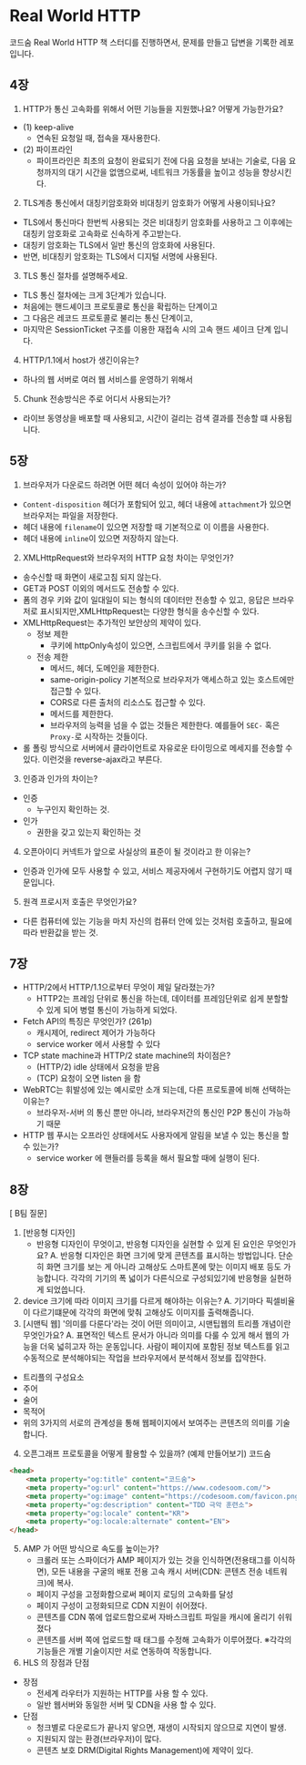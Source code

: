 # Real World HTTP

코드숨 Real World HTTP 책 스터디를 진행하면서, 문제를 만들고 답변을 기록한
레포입니다.

## 4장

1. HTTP가 통신 고속화를 위해서 어떤 기능들을 지원했나요? 어떻게 가능한가요?

* (1) keep-alive
  * 연속된 요청일 때, 접속을 재사용한다.
* (2) 파이프라인
  * 파이프라인은 최초의 요청이 완료되기 전에 다음 요청을 보내는 기술로, 다음 요청까지의 대기 시간을 없앰으로써, 네트워크 가동률을 높이고 성능을 향상시킨다.

2. TLS계층 통신에서 대칭키암호화와 비대칭키 암호화가 어떻게 사용이되나요?

* TLS에서 통신마다 한번씩 사용되는 것은 비대칭키 암호화를 사용하고 그 이후에는 대칭키 암호화로 고속화로 신속하게 주고받는다.
* 대칭키 암호화는 TLS에서 일반 통신의 암호화에 사용된다.
* 반면, 비대칭키 암호화는 TLS에서 디지털 서명에 사용된다.

3. TLS 통신 절차를 설명해주세요.

* TLS 통신 절차에는 크게 3단계가 있습니다.
* 처음에는 핸드셰이크 프로토콜로 통신을 확립하는 단계이고
* 그 다음은 레코드 프로토콜로 불리는 통신 단계이고,
* 마지막은 SessionTicket 구조를 이용한 재접속 시의 고속 핸드 셰이크 단계 입니다.

4. HTTP/1.1에서 host가 생긴이유는?

* 하나의 웹 서버로 여러 웹 서비스를 운영하기 위해서

5. Chunk 전송방식은 주로 어디서 사용되는가?
* 라이브 동영상을 배포할 때 사용되고, 시간이 걸리는 검색 결과를 전송할 떄 사용됩니다.

## 5장

1. 브라우저가 다운로드 하려면 어떤 헤더 속성이 있어야 하는가?
* `Content-disposition` 헤더가 포함되어 있고, 헤더 내용에 `attachment`가 있으면 브라우저는 파일을 저장한다.
* 헤더 내용에 `filename`이 있으면 저장할 때 기본적으로 이 이름을 사용한다.
* 헤더 내용에 `inline`이 있으면 저장하지 않는다.

2. XMLHttpRequest와 브라우저의 HTTP 요청 차이는 무엇인가?
* 송수신할 때 화면이 새로고침 되지 않는다.
* GET과 POST 이외의 메서드도 전송할 수 있다.
* 폼의 경우 키와 값이 일대일이 되는 형식의 데이터만 전송할 수 있고, 응답은 브라우저로 표시되지만,XMLHttpRequest는 다양한 형식을 송수신할 수 있다.
* XMLHttpRequest는 추가적인 보안상의 제약이 있다.
  * 정보 제한
    * 쿠키에 httpOnly속성이 있으면, 스크립트에서 쿠키를 읽을 수 없다.
  * 전송 제한
    * 메서드, 헤더, 도메인을 제한한다.
    * same-origin-policy 기본적으로 브라우저가 액세스하고 있는 호스트에만 접근할 수 있다.
    * CORS로 다른 출처의 리소스도 접근할 수 있다.
    * 메서드를 제한한다.
    * 브라우저의 능력을 넘을 수 없는 것들은 제한한다. 예를들어 `SEC-` 혹은 `Proxy-`로 시작하는 것들이다.
* 롤 폴링 방식으로 서버에서 클라이언트로 자유로운 타이밍으로 메세지를 전송할 수 있다. 이런것을 reverse-ajax라고 부른다.

3. 인증과 인가의 차이는?
  * 인증
    * 누구인지 확인하는 것.
  * 인가
    * 권한을 갖고 있는지 확인하는 것
4. 오픈아이디 커넥트가 앞으로 사실상의 표준이 될 것이라고 한 이유는?
  * 인증과 인가에 모두 사용할 수 있고, 서비스 제공자에서 구현하기도 어렵지 않기 때문입니다.
5. 원격 프로시저 호출은 무엇인가요?
  * 다른 컴퓨터에 있는 기능을 마치 자신의 컴퓨터 안에 있는 것처럼 호출하고, 필요에 따라 반환값을 받는 것.

## 7장

- HTTP/2에서 HTTP/1.1으로부터 무엇이 제일 달라졌는가?
    - HTTP2는 프레임 단위로 통신을 하는데, 데이터를 프레임단위로 쉽게 분할할 수 있게 되어 병렬 통신이 가능하게 되었다.
- Fetch API의 특징은 무엇인가? (261p)
    - 캐시제어, redirect 제어가 가능하다
    - service worker 에서 사용할 수 있다
- TCP state machine과 HTTP/2 state machine의 차이점은?
    - (HTTP/2) idle 상태에서 요청을 받음
    - (TCP) 요청이 오면 listen 을 함
- WebRTC는 휘발성에 있는 예시로만 소개 되는데, 다른 프로토콜에 비해 선택하는 이유는?
    - 브라우저-서버 의 통신 뿐만 아니라, 브라우저간의 통신인 P2P 통신이 가능하기 때문
- HTTP 웹 푸시는 오프라인 상태에서도 사용자에게 알림을 보낼 수 있는 통신을 할 수 있는가?
    - service worker 에 핸들러를 등록을 해서 필요할 때에 실행이 된다.

## 8장

[ B팀 질문]
1. [반응형 디자인]
    - 반응형 디자인이 무엇이고, 반응형 디자인을 실현할 수 있게 된 요인은 무엇인가요?
A. 반응형 디자인은 화면 크기에 맞게 콘텐츠를 표시하는 방법입니다. 단순히 화면 크기를 보는 게 아니라 고해상도 스마트폰에 맞는 이미지 배포 등도 가능합니다.
각각의 기기의 폭 넓이가 다른식으로 구성되있기에 반응형을 실현하게 되었씁니다.
2. device 크기에 따라 이미지 크기를 다르게 해야하는 이유는?
A. 기기마다 픽셀비율이 다르기떄문에 각각의 화면에 맞춰 고해상도 이미지를 출력해줍니다.
3. [시맨틱 웹] '의미를 다룬다'라는 것이 어떤 의미이고, 시맨팁웹의 트리플 개념이란 무엇인가요?
A. 표면적인 텍스트 문서가 아니라 의미를 다룰 수 있게 해서 웹의 가능을 더욱 넓히고자 하는 운동입니다. 사람이 페이지에 포함된 정보 텍스트를 읽고 수동적으로 분석해야되는 작업을 브라우저에서 분석해서 정보를 집약한다.
  - 트리플의 구성요소
   - 주어
   - 술어
   - 목적어
  - 위의 3가지의 서로의 관계성을 통해 웹페이지에서 보여주는 콘텐츠의 의미를 기술 합니다.
4. 오픈그래프 프로토콜을 어떻게 활용할 수 있을까? (예제 만들어보기)
코드숨
```html
<head>
    <meta property="og:title" content="코드숨">
    <meta property="og:url" content="https://www.codesoom.com/">
    <meta property="og:image" content="https://codesoom.com/favicon.png">
    <meta property="og:description" content="TDD 극악 훈련소">
    <meta property="og:locale" content="KR">
    <meta property="og:locale:alternate" content="EN">
</head>
```
5. AMP 가 어떤 방식으로 속도를 높이는가?
   - 크롤러 또는 스파이더가 AMP 페이지가 있는 것을 인식하면(전용태그를 이식하면), 모든 내용을 구굴의 배포 전용 고속 캐시 서버(CDN: 콘텐츠 전송 네트워크)에 복사.
   - 페이지 구성을 고정화함으로써 페이지 로딩의 고속화를 달성
   - 페이지 구성이 고정화되므로 CDN 지원이 쉬어졌다.
   - 콘텐츠를 CDN 쪾에 업로드함으로써 자바스크립트 파일을 캐시에 올리기 쉬워졌다
   - 콘텐츠를 서버 쪽에 업로드할 때 태그를 수정해 고속화가 이루어졌다.
   ※각각의 기능들은 개별 기술이지만 서로 연동하여 작동합니다.
6. HLS 의 장점과 단점
- 장점
   - 전세계 라우터가 지원하는 HTTP를 사용 할 수 있다.
   - 일반 웹서버와 동일한 서버 및 CDN을 사용 할 수 있다.
 - 단점
   - 청크별로 다운로드가 끝나지 앟으면, 재생이 시작되지 않으므로 지연이 발생.
   - 지원되지 않는 환경(브라우저)이 많다.
   - 콘텐츠 보호 DRM(Digital Rights Management)에 제약이 있다.
